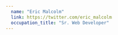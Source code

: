 ```yaml
---
  name: "Eric Malcolm"
  link: https://twitter.com/eric_malcolm
  occupation_title: "Sr. Web Developer"
---
```

